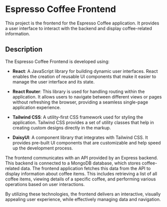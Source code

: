 # Espresso Coffee Frontend

This project is the frontend for the Espresso Coffee application. It provides a user interface to interact with the backend and display coffee-related information.

## Description

The Espresso Coffee Frontend is developed using:

- **React**: A JavaScript library for building dynamic user interfaces. React enables the creation of reusable UI components that make it easier to manage the user interface and its state.

- **React Router**: This library is used for handling routing within the application. It allows users to navigate between different views or pages without refreshing the browser, providing a seamless single-page application experience.

- **Tailwind CSS**: A utility-first CSS framework used for styling the application. Tailwind CSS provides a set of utility classes that help in creating custom designs directly in the markup.

- **DaisyUI**: A component library that integrates with Tailwind CSS. It provides pre-built UI components that are customizable and help speed up the development process.

The frontend communicates with an API provided by an Express backend. This backend is connected to a MongoDB database, which stores coffee-related data. The frontend application fetches this data from the API to display information about coffee items. This includes retrieving a list of all coffee items, viewing details of a specific coffee, and performing various operations based on user interactions.

By utilizing these technologies, the frontend delivers an interactive, visually appealing user experience, while effectively managing data and navigation.
